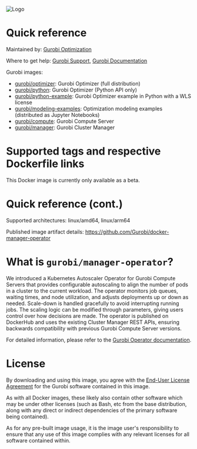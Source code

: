 ![Logo](https://cdn.gurobi.com/wp-content/uploads/GurobiLogo_Black.svg "Gurobi Optimization")
# Quick reference
Maintained by: [Gurobi Optimization](https://www.gurobi.com)

Where to get help: [Gurobi Support](https://www.gurobi.com/support/), [Gurobi Documentation](https://www.gurobi.com/documentation/)

Gurobi images:
- [gurobi/optimizer](https://hub.docker.com/r/gurobi/optimizer): Gurobi Optimizer (full distribution)
- [gurobi/python](https://hub.docker.com/r/gurobi/python): Gurobi Optimizer (Python API only)
- [gurobi/python-example](https://hub.docker.com/r/gurobi/python-example): Gurobi Optimizer example in Python with a WLS license
- [gurobi/modeling-examples](https://hub.docker.com/r/gurobi/modeling-examples): Optimization modeling examples (distributed as Jupyter Notebooks)
- [gurobi/compute](https://hub.docker.com/r/gurobi/compute): Gurobi Compute Server
- [gurobi/manager](https://hub.docker.com/r/gurobi/manager): Gurobi Cluster Manager

# Supported tags and respective Dockerfile links



This Docker image is currently only available as a beta.

# Quick reference (cont.)

Supported architectures: linux/amd64, linux/arm64

Published image artifact details: https://github.com/Gurobi/docker-manager-operator


# What is `gurobi/manager-operator`?

We introduced a Kubernetes Autoscaler Operator for Gurobi Compute Servers that provides configurable autoscaling to align the number of pods in a cluster to the current workload. The operator monitors job queues, waiting times, and node utilization, and adjusts deployments up or down as needed. Scale-down is handled gracefully to avoid interrupting running jobs.
The scaling logic can be modified through parameters, giving users control over how decisions are made. The operator is published on DockerHub and uses the existing Cluster Manager REST APIs, ensuring backwards compatibility with previous Gurobi Compute Server versions.

For detailed information, please refer to the [Gurobi Operator documentation](https://github.com/Gurobi/docker-manager-operator/blob/main/reference.md).

# License

By downloading and using this image, you agree with the
[End-User License Agreement](https://www.gurobi.com/EULA) for the Gurobi software contained in this image.

As with all Docker images, these likely also contain other software which may be under other
licenses (such as Bash, etc from the base distribution, along with any direct or indirect
dependencies of the primary software being contained).

As for any pre-built image usage, it is the image user's responsibility to ensure that any use
of this image complies with any relevant licenses for all software contained within.